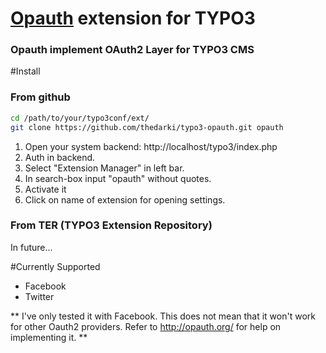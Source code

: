 # [Opauth](http://github.com/opauth/opauth) extension for TYPO3
### Opauth implement OAuth2 Layer for TYPO3 CMS

#Install
### From github

```bash 
cd /path/to/your/typo3conf/ext/
git clone https://github.com/thedarki/typo3-opauth.git opauth
```

1. Open your system backend: http://localhost/typo3/index.php
2. Auth in backend.
3. Select "Extension Manager" in left bar.
4. In search-box input "opauth" without quotes.
5. Activate it
6. Click on name of extension for opening settings.

### From TER (TYPO3 Extension Repository)

In future...

#Currently Supported

* Facebook
* Twitter

** I've only tested it with Facebook. This does not mean that it won't work for other Oauth2 providers. Refer to http://opauth.org/ for help on implementing it. **
